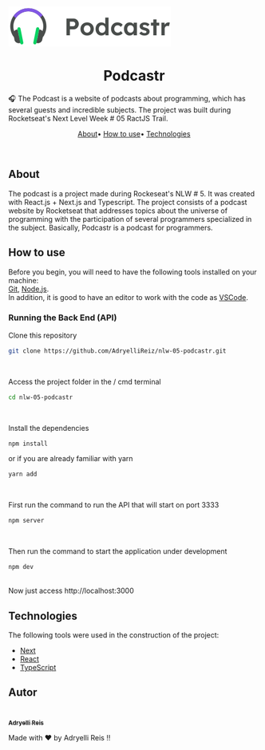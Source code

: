 ![](/public/logo.svg)
</br>
<h1 align="center">Podcastr</h1>
🎧 The Podcast is a website of podcasts about programming, which has several guests and incredible subjects.
The project was built during Rocketseat's Next Level Week # 05 RactJS Trail.
</br>

<p align="center" >
  <a href="#about" >About</a>•
  <a href="#how-to-use"# >How to use</a>•
  <a href="#technologies" >Technologies</a>
</p></br>

## About
The podcast is a project made during Rockeseat's NLW # 5. It was created with React.js + Next.js and Typescript. The project consists of a podcast website by Rocketseat that addresses topics about the universe of programming with the participation of several programmers specialized in the subject. Basically, Podcastr is a podcast for programmers.

## How to use
Before you begin, you will need to have the following tools installed on your machine:</br>
[Git](https://git-scm.com), [Node.js](https://nodejs.org/en/).</br>
In addition, it is good to have an editor to work with the code as [VSCode](https://code.visualstudio.com/).

### Running the Back End (API)
Clone this repository
```bash
git clone https://github.com/AdryelliReiz/nlw-05-podcastr.git
```
</br>

Access the project folder in the / cmd terminal
```bash
cd nlw-05-podcastr
```
</br>

Install the dependencies
```bash
npm install
```
or if you are already familiar with yarn
```bash
yarn add
```
</br>

First run the command to run the API that will start on port 3333
```bash
npm server
```
</br>

Then run the command to start the application under development
```bash
npm dev
```
</br>
Now just access http://localhost:3000

## Technologies 

The following tools were used in the construction of the project:</br>
- [Next](https://nextjs.org/)
- [React](https://pt-br.reactjs.org/)
- [TypeScript](https://www.typescriptlang.org/)

##  Autor

<a href="https://www.instagram.com/adryellireiz"/>
<img style = "border-radius: 50%;" src = "https://avatars.githubusercontent.com/u/66762439?s=400&u=cf236b0a21eead165ffca14bd543a048b27a25cb&v=4" width = "100px;" alt = "" />
 <br />
 <sub> <b> Adryelli Reis </b> </sub> </a> 


Made with ❤️ by Adryelli Reis !!
